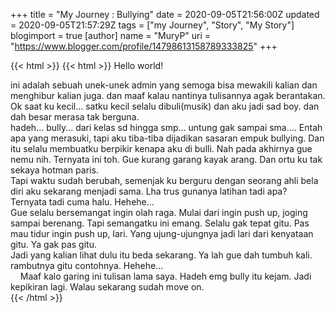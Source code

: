 +++
title = "My Journey : Bullying"
date = 2020-09-05T21:56:00Z
updated = 2020-09-05T21:57:29Z
tags = ["my Journey", "Story", "My Story"]
blogimport = true 
[author]
	name = "MuryP"
	uri = "https://www.blogger.com/profile/14798613158789333825"
+++

{{< html >}}
{{< html >}}
Hello world!<div>ini adalah sebuah unek-unek admin yang semoga bisa mewakili kalian dan menghibur kalian juga. dan maaf kalau nantinya tulisannya agak berantakan.</div><div>Ok saat ku kecil... satku kecil selalu dibuli(musik) dan aku jadi sad boy. dan dah besar merasa tak berguna.</div><div>hadeh... bully... dari kelas sd hingga smp... untung gak sampai sma.... Entah apa yang merasuki, tapi aku tiba-tiba dijadikan sasaran empuk bullying. Dan itu selalu membuatku berpikir kenapa aku di bulli. Nah pada akhirnya gue nemu nih. Ternyata ini toh. Gue kurang garang kayak arang. Dan ortu ku tak sekaya hotman paris.&nbsp;</div><div>Tapi waktu sudah berubah, semenjak ku berguru dengan seorang ahli bela diri aku sekarang menjadi sama. Lha trus gunanya latihan tadi apa? Ternyata tadi cuma halu. Hehehe...</div><div>Gue selalu bersemangat ingin olah raga. Mulai dari ingin push up, joging sampai berenang. Tapi semangatku ini emang. Selalu gak tepat gitu. Pas mau tidur ingin push up, lari. Yang ujung-ujungnya jadi lari dari kenyataan gitu. Ya gak pas gitu.&nbsp;</div><div>Jadi yang kalian lihat dulu itu beda sekarang. Ya lah gue dah tumbuh kali. rambutnya gitu contohnya. Hehehe...</div><div>&nbsp; &nbsp; Maaf kalo garing ini tulisan lama saya. Hadeh emg bully itu kejam. Jadi kepikiran lagi. Walau sekarang sudah move on.</div>
{{< /html >}}
